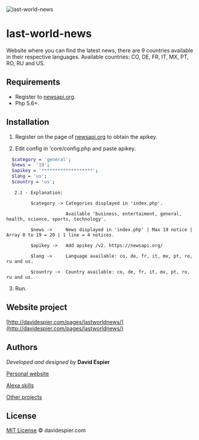 ![last-world-news](http://davidespier.com/img/appweb/lwn.jpg)

# last-world-news

Website where you can find the latest news, there are 9 countries available in their respective languages.
Available countries: CO, DE, FR, IT, MX, PT, RO, RU and US.

## Requirements

- Register to [newsapi.org](https://newsapi.org/).
- Php 5.6+.


## Installation

1. Register on the page of [newsapi.org](https://newsapi.org/) to obtain the apikey.

2. Edit config in 'core/config.php and paste apikey.

```bash
  $category = 'general';
  $news =  '19';
  $apikey = '*******************';
  $lang = 'us';
  $country = 'us';
```

       2.1 - Explanation:

             $category -> Categories displayed in 'index.php'.

                          Available 'business, entertaiment, general, health, science, sports, technology'.

             $news ->     News displayed in 'index.php' | Max 19 notice | Array 0 to 19 = 20 | 1 line = 4 notices.

             $apikey ->   Add apikey /v2. https://newsapi.org/

             $lang ->     Language available: co, de, fr, it, mx, pt, ro, ru and us.

             $country ->  Country available: co, de, fr, it, mx, pt, ro, ru and us.
                     

3. Run.

## Website project

[http://davidespier.com/pages/lastworldnews/](http://davidespier.com/pages/lastworldnews/)


## Authors

 *Developed and designed by*  **David Espier**


[Personal website](https://davidespier.com)

[Alexa skills](https://www.amazon.es/s?k=davidespier&i=alexa-skills)
        
[Other projects](https://github.com/davidespier?tab=repositories)



## License


[MIT License](https://choosealicense.com/licenses/mit/) © davidespier.com
